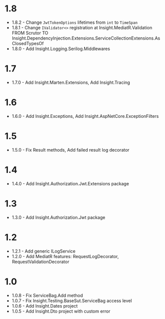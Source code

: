 # 1.8

* 1.8.2 - Change `JwtTokenOptions` lifetimes from `int` to `TimeSpan`
* 1.8.1 - Change `IValidator<>` registration at Insight.MediatR.Validation FROM Scrutor TO Insight.DependencyInjection.Extensions.ServiceCollectionExtensions.AsClosedTypesOf
* 1.8.0 - Add Insight.Logging.Serilog.Middlewares

# 1.7

* 1.7.0 - Add Insight.Marten.Extensions, Add Insight.Tracing

# 1.6

* 1.6.0 - Add Insight.Exceptions, Add Insight.AspNetCore.ExceptionFilters

# 1.5

* 1.5.0 - Fix Result methods, Add failed result log decorator

# 1.4

* 1.4.0 - Add Insight.Authorization.Jwt.Extensions package

# 1.3

* 1.3.0 - Add Insight.Authorization.Jwt package

# 1.2

* 1.2.1 - Add generic ILogService 
* 1.2.0 - Add MediatR features: RequestLogDecorator, RequestValidationDecorator

# 1.0

* 1.0.8 - Fix ServiceBag.Add method
* 1.0.7 - Fix Insight.Testing.BaseSut.ServiceBag access level
* 1.0.6 - Add Insight.Dates project
* 1.0.5 - Add Insight.Dto project with custom error
